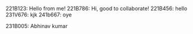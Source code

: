 221B123: Hello from me!
221B786: Hi, good to collaborate!
221B456: hello
231V676: kjk
241b667: oye

231B005: Abhinav kumar

